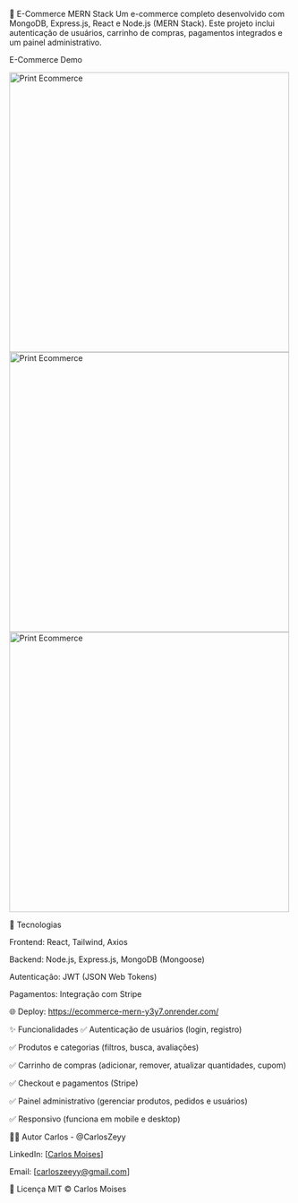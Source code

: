 🛒 E-Commerce MERN Stack
Um e-commerce completo desenvolvido com MongoDB, Express.js, React e Node.js (MERN Stack). Este projeto inclui autenticação de usuários, carrinho de compras, pagamentos integrados e um painel administrativo.

E-Commerce Demo 

<img src="https://i.ibb.co/cKYbwSgh/Print-Ecommerce1.png" alt="Print Ecommerce" border="0" width='500px' />

<img src="https://i.ibb.co/kVkLXDNd/Print-Ecommerce12.png" alt="Print Ecommerce" border="0" width='500px' />

<img src="https://i.ibb.co/QF0KJ5Rz/Print-Ecommerce9.png" alt="Print Ecommerce" border="0" width='500px' />

🚀 Tecnologias

Frontend: React, Tailwind, Axios

Backend: Node.js, Express.js, MongoDB (Mongoose)

Autenticação: JWT (JSON Web Tokens)

Pagamentos: Integração com Stripe 

🌐 Deploy: https://ecommerce-mern-y3y7.onrender.com/

✨ Funcionalidades
✅ Autenticação de usuários (login, registro)

✅ Produtos e categorias (filtros, busca, avaliações)

✅ Carrinho de compras (adicionar, remover, atualizar quantidades, cupom)

✅ Checkout e pagamentos (Stripe)

✅ Painel administrativo (gerenciar produtos, pedidos e usuários)

✅ Responsivo (funciona em mobile e desktop)

👨‍💻 Autor
Carlos - @CarlosZeyy

LinkedIn: [[Carlos Moises](https://www.linkedin.com/in/carlos-moises-211205203/)]

Email: [carloszeeyy@gmail.com]

📄 Licença
MIT © Carlos Moises
